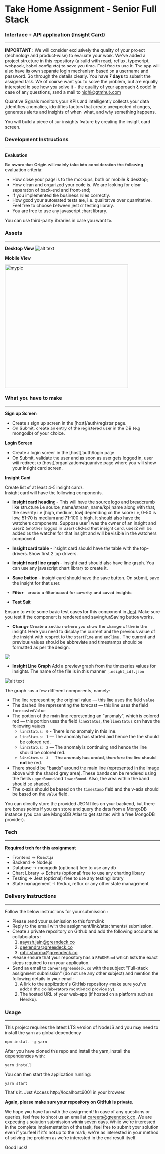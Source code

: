 # Take Home Assignment - Senior Full Stack 
### Interface + API application (Insight Card)
---
**IMPORTANT** : We will consider exclusively the quality of your project (technology and product-wise) to evaluate your work. We've added a project structure in this repository (a build with react, reflux, typescript, webpack, babel config etc) to save you time. Feel free to use it. The app will also have its own separate login mechanism based on a username and password. Go through the details clearly. You have        **7 days** to submit the assigned task. We of course want you to solve the problem, but are equally interested to see how you solve it - the quality of your approach & code!
In case of any questions, send a mail to nidhi@gtmhub.com

Quantive Signals monitors your KPIs and intelligently collects your data ,identifies anomalies, identifies factors that create unexpected changes, generates alerts and insights of when, what, and why something happens.

You will build a piece of our insights feature by creating the insight card screen.
### Development Instructions
---
**Evaluation**

Be aware that Origin will mainly take into consideration the following evaluation criteria:
- How close your page is to the mockups, both on mobile & desktop;
- How clean and organized your code is. We are looking for clear separation of back-end and front-end;
- If you implemented the business rules correctly.
- How good your automated tests are, i.e. qualitative over quantitative. Feel free to choose between jest or testing library.
- You are free to use any javascript chart library.

You can use third-party libraries in case you want to.

### Assets
---
**Desktop View**
![alt text](https://cliff-uploads.s3.amazonaws.com/image+(2).png
"Logo Title Text 1")

**Mobile View**

<img src="https://cliff-uploads.s3.amazonaws.com/IMG_4637.png" alt="mypic" style="width:auto; height:400px"/>




### What you have to make
---
**Sign up Screen**
- Create a sign up screen in the [host]/auth/register page.
- On Submit, create an entry of the registered user in the DB (e.g mongodb) of your choice.

**Login Screen**
- Create a login screen in the [host]/auth/login page.
- On Submit, validate the user and as soon as user gets logged in, user will redirect to [host]/organizations/quantive page where you will show your insight card screen.

**Insight Card**

Create list of at least 4-5 insight cards.  
Insight card will have the following components.
- **Insight card heading** - This will have the source logo and breadcrumb like structure i.e source_name/stream_name/kpi_name along with that, the severity i.e [high, medium, low] depending on the score i.e, 0-50 is low, 51-70 is medium and 71-100 is high. It should also have the watchers components. Suppose user1 was the owner of an insight and user2 (another logged in user) clicked that insight card, user2 will be added as the watcher for that insight and will be visible in the watchers component.
- **Insight card table** - insight card should have the table with the top-drivers. Show first 2 top drivers.
- **Insight card line graph** - insight card should also have line graph. You can use any javascript chart library to create it.
- **Save button** - insight card should have the save button. On submit, save the insight for that user. 
- **Filter** - create a filter based for severity and saved insights

- **Test Suit**

Ensure to write some basic test cases for this component in [Jest](https://jestjs.io/). Make sure you test if the component is rendered and saving/unSaving button works.

- **Change** Create a section where you show the change of the in the insight. Here you need to display the current and the previous value of the insight with respect to the `startTime` and `endTime` . The current and previous values should be abbreviate and timestamps should be formatted as per the design. 

<img src="https://cliff-uploads.s3.amazonaws.com/image+(5).png"  style="display: block; 
           margin-left: auto;
           margin-right: auto;" />


- **Insight Line Graph** Add a preview graph from the timeseries values for insights. The name of the file is in this manner `[insight_id].json`

![alt text](https://cliff-uploads.s3.amazonaws.com/metric-graph.png)


The graph has a few different components, namely:

- The line representing the original value — this line uses the field `value`
- The dashed line representing the forecast — this line uses the field `forecastedValue`
- The portion of the main line representing an "anomaly", which is colored red — this portion uses the field `lineStatus`, the `lineStatus` can have the following values
    - `lineStatus: 0` - There is no anomaly in this line.
    - `lineStatus: 1` — The anomaly has started and hence the line should be colored red.
    - `lineStatus: 2` — The anomaly is continuing and hence the line should be colored red.
    - `lineStatus: 3` — The anomaly has ended, therefore the line should **not** be red.
- There should be "bands" around the main line (represented in the image above with the shaded grey area). These bands can be rendered using the fields `upperBound` and `lowerBound`. Also, the area within the band should be shaded.
- The x-axis should be based on the `timestamp` field and the y-axis should be based on the `value` field.

You can directly store the provided JSON files on your backend, but there are bonus points if you can store and query the data from a MongoDB instance (you can use MongoDB Atlas to get started with a free MongoDB provider).


### Tech
---
**Required tech for this assignment**
- Frontend -> React.js
- Backend -> Node.js
- Database -> mongodb (optional) free to use any db
- Chart Library -> Echarts (optional) free to use any charting library
- Testing -> Jest (optional) free to use any testing library
- State management -> Redux, reflux or any other state management

### Delivery Instructions
---
Follow the below instructions for your submission :
- Please send your submission to this form:[link](https://airtable.com/shrqTib6f8G15e0UE)
- Reply to the email with the assignment/link/attachments/ submission.
- Create a private repository on Github and add the following accounts as collaborators :
    1. aayush.jain@greendeck.co
    2. geetendra@greendeck.co
    3. rohit.sharma@greendeck.co
- Please ensure that your repository has a ```README.md``` which lists the exact steps required to run your application.
- Send an email to ```careers@greendeck.co``` with the subject "Full-stack assignment submission" (do not use any other subject) and mention the following details in your email:
    1. A link to the application's GitHub repository (make sure you've added the collaborators mentioned previously).
    2. The hosted URL of your web-app (if hosted on a platform such as Heroku).


### Usage
---
This project requires the latest LTS version of NodeJS and you may need to install the yarn as global dependency

```
npm install -g yarn
```
After you have cloned this repo and install the yarn, install the dependencies with:
```
yarn install
```
You can then start the application running:
```
yarn start
```
That's it. Just Access http://localhost:6001 in your browser.

**Again, please make sure your repository on GitHub is private.**


We hope you have fun with the assignment! In case of any questions or queries, feel free to shoot us an email at careers@greendeck.co. We are expecting a solution submission within seven days. While we're interested in the complete implementation of the task, feel free to submit your solution even if you feel if it's not up to the mark; we're as interested in your method of solving the problem as we're interested in the end result itself.

Good luck!
